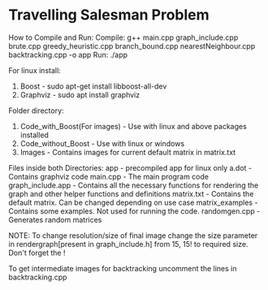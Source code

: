 # Travelling Salesman Problem

How to Compile and Run:
Compile: g++ main.cpp graph_include.cpp brute.cpp greedy_heuristic.cpp branch_bound.cpp nearestNeighbour.cpp backtracking.cpp -o app
Run: ./app

For linux install:
1. Boost - sudo apt-get install libboost-all-dev
2. Graphviz - sudo apt install graphviz

Folder directory:
1. Code_with_Boost(For images) - Use with linux and above packages installed
2. Code_without_Boost - Use with linux or windows
3. Images - Contains images for current default matrix in matrix.txt

Files inside both Directories:
app - precompiled app for linux only
a.dot - Contains graphviz code
main.cpp - The main program code
graph_include.app - Contains all the necessary functions for rendering the graph and other helper functions and definitions
matrix.txt - Contains the default matrix. Can be changed depending on use case
matrix_examples - Contains some examples. Not used for running the code.
randomgen.cpp - Generates random matrices

NOTE:
To change resolution/size of final image change the size parameter in rendergraph[present in graph_include.h] from 15, 15! to required size. Don't forget the !

To get intermediate images for backtracking uncomment the lines in backtracking.cpp
